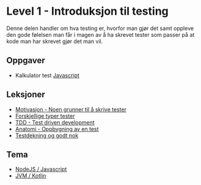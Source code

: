 Level 1 - Introduksjon til testing
==================================

Denne delen handler om hva testing er, hvorfor man gjør det samt oppleve den gode følelsen man får i magen
av å ha skrevet tester som passer på at kode man har skrevet gjør det man vil. 

Oppgaver
--------
 * Kalkulator test [Javascript](node/src/calculator.test.js)

Leksjoner
---------
 * [Motivasjon - Noen grunner til å skrive tester](lessons/01-hvorfor.md)
 * [Forskjellige typer tester](lessons/02-typer.md)
 * [TDD - Test driven development](lessons/03-tdd.md)
 * [Anatomi - Oppbygning av en test](lessons/04-anatomi.md)
 * [Testdekning og godt nok](lessons/05-coverage.md)

Tema
----
 * [NodeJS / Javascript](node/README.md)
 * [JVM / Kotlin](jvm/README.md)